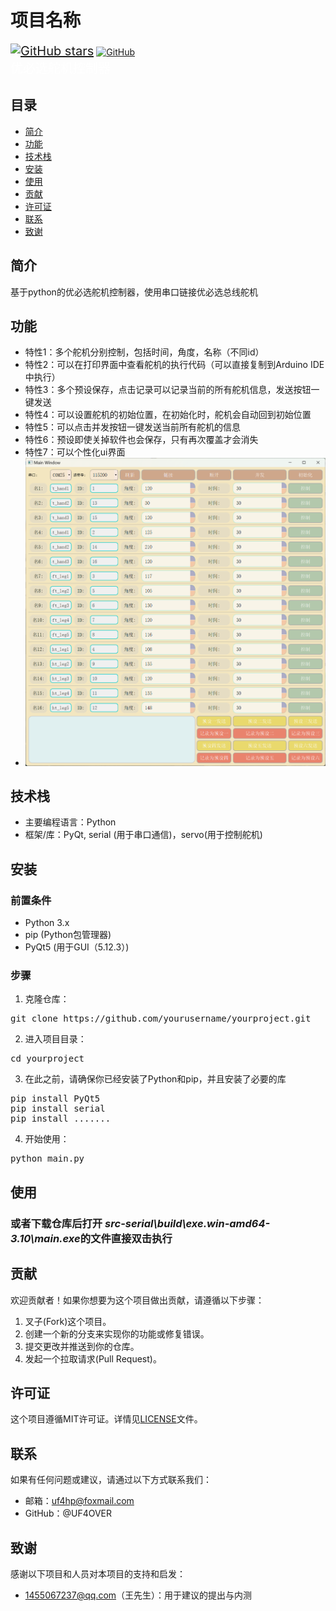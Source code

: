 
# 项目名称
<span style="font-size: 20px; color: #FF0000;">[![GitHub stars](https://img.shields.io/github/stars/UF4OVER/utb_servo_ctrl?style=social)](https://github.com/UF4OVER/utb_servo_ctrl)</span>
[![GitHub](https://github.com/UF4OVER/utb_servo_ctrl/pic/icon.png)](https://github.com/UF4OVER/utb_servo_ctrl/blob/master/LICENSE)
<br>
<span style="font-size: 20px; color: #FFffff;">优必选舵机控制器</span>

## 目录

- [简介](#简介)
- [功能](#功能)
- [技术栈](#技术栈)
- [安装](#安装)
- [使用](#使用)
- [贡献](#贡献)
- [许可证](#许可证)
- [联系](#联系)
- [致谢](#致谢)

## 简介
基于python的优必选舵机控制器，使用串口链接优必选总线舵机


## 功能

- 特性1：多个舵机分别控制，包括时间，角度，名称（不同id）
- 特性2：可以在打印界面中查看舵机的执行代码（可以直接复制到Arduino IDE中执行）
- 特性3：多个预设保存，点击记录可以记录当前的所有舵机信息，发送按钮一键发送
- 特性4：可以设置舵机的初始位置，在初始化时，舵机会自动回到初始位置
- 特性5：可以点击并发按钮一键发送当前所有舵机的信息
- 特性6：预设即使关掉软件也会保存，只有再次覆盖才会消失
- 特性7：可以个性化ui界面
- ![img.png](pic/img.png)

## 技术栈

- 主要编程语言：Python
- 框架/库：PyQt, serial (用于串口通信)，servo(用于控制舵机)


## 安装

### 前置条件

- Python 3.x
- pip (Python包管理器)
- PyQt5 (用于GUI（5.12.3）)

### 步骤

1. 克隆仓库：
<pre>
git clone https://github.com/yourusername/yourproject.git
</pre>

2. 进入项目目录：
<pre>
cd yourproject
</pre>
3. 在此之前，请确保你已经安装了Python和pip，并且安装了必要的库
<pre>
pip install PyQt5
pip install serial
pip install .......
</pre>
4. 开始使用：
<pre>
python main.py   
</pre>  
## 使用

### 或者下载仓库后打开   *src-serial\build\exe.win-amd64-3.10\main.exe*的文件直接双击执行

## 贡献

欢迎贡献者！如果你想要为这个项目做出贡献，请遵循以下步骤：

1. 叉子(Fork)这个项目。
2. 创建一个新的分支来实现你的功能或修复错误。
3. 提交更改并推送到你的仓库。
4. 发起一个拉取请求(Pull Request)。

## 许可证

这个项目遵循MIT许可证。详情见[LICENSE](LICENSE)文件。

## 联系

如果有任何问题或建议，请通过以下方式联系我们：

- 邮箱：uf4hp@foxmail.com
- GitHub：@UF4OVER


## 致谢

感谢以下项目和人员对本项目的支持和启发：

- 1455067237@qq.com（王先生）：用于建议的提出与内测
